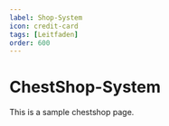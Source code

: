 ```yaml
---
label: Shop-System
icon: credit-card
tags: [Leitfaden]
order: 600
---
```


# ChestShop-System

This is a sample chestshop page.
